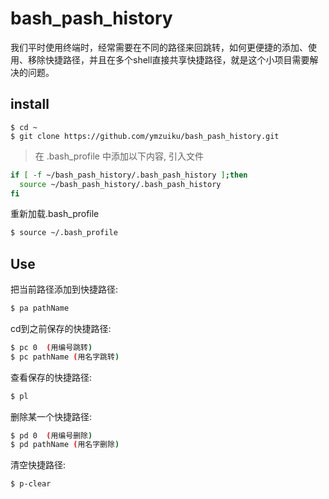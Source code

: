 # bash_pash_history

我们平时使用终端时，经常需要在不同的路径来回跳转，如何更便捷的添加、使用、移除快捷路径，并且在多个shell直接共享快捷路径，就是这个小项目需要解决的问题。

## install
```
$ cd ~
$ git clone https://github.com/ymzuiku/bash_pash_history.git
```
> 在 .bash_profile 中添加以下内容, 引入文件

```sh
if [ -f ~/bash_pash_history/.bash_pash_history ];then
  source ~/bash_pash_history/.bash_pash_history
fi
```

重新加载.bash_profile

```sh
$ source ~/.bash_profile
```

## Use

把当前路径添加到快捷路径:

```sh
$ pa pathName
```

cd到之前保存的快捷路径:

```sh
$ pc 0  (用编号跳转)
$ pc pathName (用名字跳转)
```

查看保存的快捷路径:

```sh
$ pl
```

删除某一个快捷路径:

```sh
$ pd 0  (用编号删除)
$ pd pathName (用名字删除)
```

清空快捷路径:

```sh
$ p-clear
```

